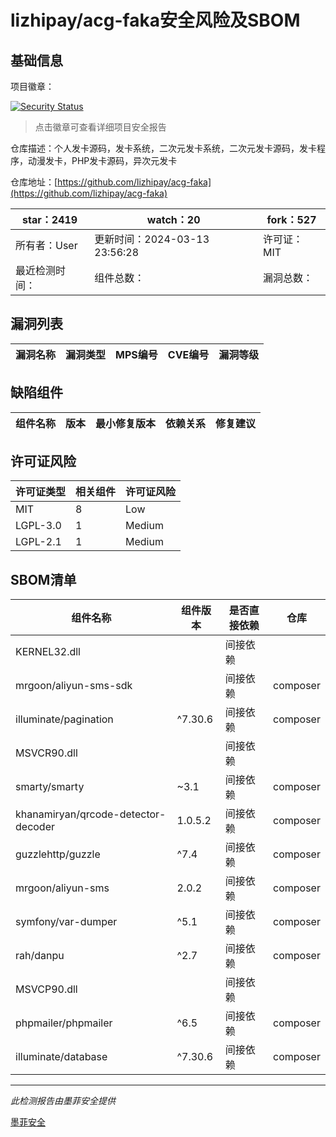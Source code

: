 # lizhipay/acg-faka安全风险及SBOM

## 基础信息

项目徽章：

[![Security Status](https://www.murphysec.com/platform3/v31/badge/1771979069170827264.svg)](https://www.murphysec.com/console/report/1693328498029907968/1771979069170827264)

> 点击徽章可查看详细项目安全报告

仓库描述：个人发卡源码，发卡系统，二次元发卡系统，二次元发卡源码，发卡程序，动漫发卡，PHP发卡源码，异次元发卡

仓库地址：[https://github.com/lizhipay/acg-faka](https://github.com/lizhipay/acg-faka)

| star：2419 | watch：20 | fork：527 |
| ----------- | -------------- | ------------ |
| 所有者：User | 更新时间：2024-03-13 23:56:28 | 许可证：MIT |
| 最近检测时间： | 组件总数： | 漏洞总数： |




## 漏洞列表

| 漏洞名称 | 漏洞类型 | MPS编号 | CVE编号 | 漏洞等级 |
| ------- | ------ | ------- | ------ | ----- |





## 缺陷组件

| 组件名称 | 版本 | 最小修复版本 | 依赖关系 | 修复建议 |
| -------- | ---- | ------------ | -------- | -------- |





## 许可证风险

| 许可证类型 | 相关组件 | 许可证风险 |
| ---------- | -------- | ---------- |
|MIT|8|Low|
|LGPL-3.0|1|Medium|
|LGPL-2.1|1|Medium|




## SBOM清单

| 组件名称 | 组件版本 | 是否直接依赖 | 仓库 |
| -------- | -------- | ------------ | ---- |
|KERNEL32.dll||间接依赖||
|mrgoon/aliyun-sms-sdk||间接依赖|composer|
|illuminate/pagination|^7.30.6|间接依赖|composer|
|MSVCR90.dll||间接依赖||
|smarty/smarty|~3.1|间接依赖|composer|
|khanamiryan/qrcode-detector-decoder|1.0.5.2|间接依赖|composer|
|guzzlehttp/guzzle|^7.4|间接依赖|composer|
|mrgoon/aliyun-sms|2.0.2|间接依赖|composer|
|symfony/var-dumper|^5.1|间接依赖|composer|
|rah/danpu|^2.7|间接依赖|composer|
|MSVCP90.dll||间接依赖||
|phpmailer/phpmailer|^6.5|间接依赖|composer|
|illuminate/database|^7.30.6|间接依赖|composer|


------

*此检测报告由墨菲安全提供*

[墨菲安全](www.murphysec.com)